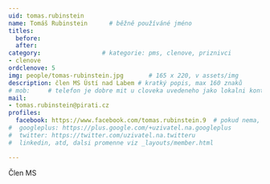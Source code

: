 ```yaml
---
uid: tomas.rubinstein
name: Tomáš Rubinstein  	# běžně používáné jméno
titles:
  before: 
  after:
category:                 # kategorie: pms, clenove, priznivci
- clenove
ordclenove: 5
img: people/tomas-rubinstein.jpg       # 165 x 220, v assets/img
description: člen MS Ústí nad Labem # kratký popis, max 160 znaků
# mob:     # telefon je dobre mit u cloveka uvedeneho jako lokalni kontakt v links.yaml
mail:
- tomas.rubinstein@pirati.cz
profiles:
  facebook: https://www.facebook.com/tomas.rubinstein.9  # pokud nema, staci smazat tuto radku
#  googleplus: https://plus.google.com/+uzivatel.na.googleplus
#  twitter: https://twitter.com/uzivatel.na.twitteru
#  linkedin, atd, dalsi promenne viz _layouts/member.html

---
```


Člen MS
